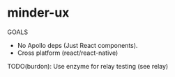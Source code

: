 # minder-ux

GOALS

- No Apollo deps (Just React components).
- Cross platform (react/react-native)

TODO(burdon): Use enzyme for relay testing (see relay)
